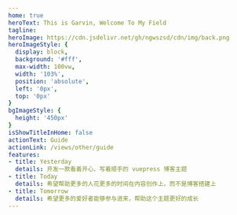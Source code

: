 ```yaml
---
home: true
heroText: This is Garvin, Welcome To My Field
tagline:  
heroImage: https://cdn.jsdelivr.net/gh/ngwszsd/cdn/img/back.png
heroImageStyle: {
  display: block,
  background: '#fff',
  max-width: 100vw,
  width: '103%',
  position: 'absolute',
  left: '0px',
  top: '0px'
}
bgImageStyle: {
  height: '450px'
}
isShowTitleInHome: false
actionText: Guide
actionLink: /views/other/guide
features:
- title: Yesterday
  details: 开发一款看着开心、写着顺手的 vuepress 博客主题
- title: Today
  details: 希望帮助更多的人花更多的时间在内容创作上，而不是博客搭建上
- title: Tomorrow
  details: 希望更多的爱好者能够参与进来，帮助这个主题更好的成长
---
```


